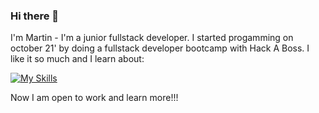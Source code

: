 ### Hi there 👋

I'm Martin - I'm a junior fullstack developer. 
I started progamming on october 21' by doing a fullstack developer bootcamp with Hack A Boss. I like it so much and I learn about: 

[![My Skills](https://skillicons.dev/icons?i=html,css,js,nodejs,react)](https://skillicons.dev)

Now I am open to work and learn more!!!

<!--
**AgoladaMartin/AgoladaMartin** is a ✨ _special_ ✨ repository because its `README.md` (this file) appears on your GitHub profile.

Here are some ideas to get you started:

- 🔭 I’m currently working on ...
- 🌱 I’m currently learning ...
- 👯 I’m looking to collaborate on ...
- 🤔 I’m looking for help with ...
- 💬 Ask me about ...
- 📫 How to reach me: ...
- 😄 Pronouns: ...
- ⚡ Fun fact: ...
-->
